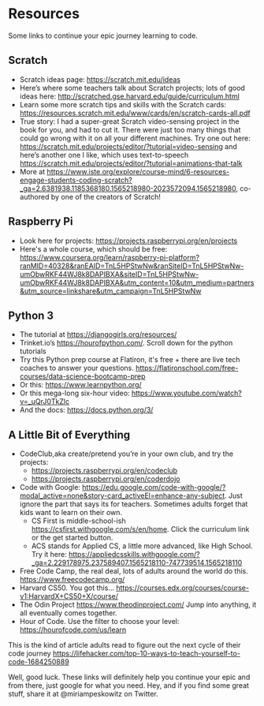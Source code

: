 # Resources
Some links to continue your epic journey learning to code.

## Scratch 
 * Scratch ideas page: https://scratch.mit.edu/ideas
 * Here’s where some teachers talk about Scratch projects; lots of good ideas here: 
http://scratched.gse.harvard.edu/guide/curriculum.html
 * Learn some more scratch tips and skills with the Scratch cards: https://resources.scratch.mit.edu/www/cards/en/scratch-cards-all.pdf
 * True story: I had a super-great Scratch video-sensing project in the book for you, and had to cut it. There were just too many things that could go wrong with it on all your different machines. Try one out here: https://scratch.mit.edu/projects/editor/?tutorial=video-sensing and here’s another one I like, which uses text-to-speech https://scratch.mit.edu/projects/editor/?tutorial=animations-that-talk
 * More at https://www.iste.org/explore/course-mind/6-resources-engage-students-coding-scratch?_ga=2.6381938.1185368180.1565218980-2023572094.1565218980, co-authored by one of the creators of Scratch!

## Raspberry Pi 
  * Look here for projects: https://projects.raspberrypi.org/en/projects
  * Here's a whole course, which should be free:  https://www.coursera.org/learn/raspberry-pi-platform?ranMID=40328&ranEAID=TnL5HPStwNw&ranSiteID=TnL5HPStwNw-umObwRKF44WJ8k8DAPIBXA&siteID=TnL5HPStwNw-umObwRKF44WJ8k8DAPIBXA&utm_content=10&utm_medium=partners&utm_source=linkshare&utm_campaign=TnL5HPStwNw

## Python 3
  * The tutorial at https://djangogirls.org/resources/
   * Trinket.io’s https://hourofpython.com/. Scroll down for the python tutorials
  * Try this Python prep course at Flatiron, it's free + there are live tech coaches to answer your questions. https://flatironschool.com/free-courses/data-science-bootcamp-prep
  * Or this: https://www.learnpython.org/
  * Or this mega-long six-hour video: https://www.youtube.com/watch?v=_uQrJ0TkZlc
  * And the docs: https://docs.python.org/3/

## A Little Bit of Everything 
  * CodeClub,aka create/pretend you’re in your own club, and try the projects:
     * https://projects.raspberrypi.org/en/codeclub
     * https://projects.raspberrypi.org/en/coderdojo
  * Code with Google: https://edu.google.com/code-with-google/?modal_active=none&story-card_activeEl=enhance-any-subject. Just ignore the part that says its for teachers. Sometimes adults forget that kids want to learn on their own.
    * CS First is middle-school-ish https://csfirst.withgoogle.com/s/en/home. Click the curriculum link or the get started button.
    * ACS stands for Applied CS, a little more advanced, like High School. Try it here: https://appliedcsskills.withgoogle.com/?_ga=2.229178975.237589407.1565218110-747739514.1565218110
  * Free Code Camp, the real deal, lots of adults around the world do this. 
https://www.freecodecamp.org/
  * Harvard CS50. You got this... https://courses.edx.org/courses/course-v1:HarvardX+CS50+X/course/
  * The Odin Project https://www.theodinproject.com/ Jump into anything, it all eventually comes together. 
  * Hour of Code. Use the filter to choose your level: https://hourofcode.com/us/learn
  
This is the kind of article adults read to figure out the next cycle of their code journey https://lifehacker.com/top-10-ways-to-teach-yourself-to-code-1684250889 

Well, good luck. These links will definitely help you continue your epic and from there, just google for what you need. Hey, and if you find some great stuff, share it at @miriampeskowitz on Twitter. 
